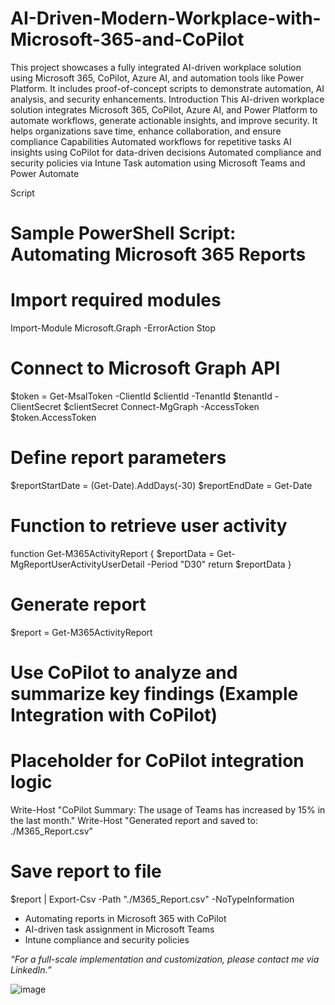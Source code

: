 # AI-Driven-Modern-Workplace-with-Microsoft-365-and-CoPilot
This project showcases a fully integrated AI-driven workplace solution using Microsoft 365, CoPilot, Azure AI, and automation tools like Power Platform. It includes proof-of-concept scripts to demonstrate automation, AI analysis, and security enhancements.
Introduction
This AI-driven workplace solution integrates Microsoft 365, CoPilot, Azure AI, and Power Platform to automate workflows, generate actionable insights, and improve security. It helps organizations save time, enhance collaboration, and ensure compliance
Capabilities
Automated workflows for repetitive tasks
AI insights using CoPilot for data-driven decisions
Automated compliance and security policies via Intune
Task automation using Microsoft Teams and Power Automate

Script
# Sample PowerShell Script: Automating Microsoft 365 Reports

# Import required modules
Import-Module Microsoft.Graph -ErrorAction Stop

# Connect to Microsoft Graph API
$token = Get-MsalToken -ClientId $clientId -TenantId $tenantId -ClientSecret $clientSecret
Connect-MgGraph -AccessToken $token.AccessToken

# Define report parameters
$reportStartDate = (Get-Date).AddDays(-30)
$reportEndDate = Get-Date

# Function to retrieve user activity
function Get-M365ActivityReport {
    $reportData = Get-MgReportUserActivityUserDetail -Period "D30"
    return $reportData
}

# Generate report
$report = Get-M365ActivityReport

# Use CoPilot to analyze and summarize key findings (Example Integration with CoPilot)
# Placeholder for CoPilot integration logic

Write-Host "CoPilot Summary: The usage of Teams has increased by 15% in the last month."
Write-Host "Generated report and saved to: ./M365_Report.csv"

# Save report to file
$report | Export-Csv -Path "./M365_Report.csv" -NoTypeInformation

- Automating reports in Microsoft 365 with CoPilot
- AI-driven task assignment in Microsoft Teams
- Intune compliance and security policies

*“For a full-scale implementation and customization, please contact me via LinkedIn.”*

![image](https://github.com/user-attachments/assets/15ad7f63-630b-449f-aea0-e978236de198)

